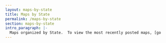 ```yaml
---
layout: maps-by-state
title: Maps by State
permalink: /maps-by-state
section: maps-by-state
intro_paragraph: |-
  Maps organized by State.  To view the most recently posted maps, [go here](/blog).
---
```

